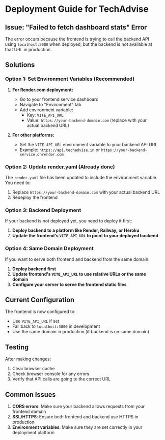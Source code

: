 # Deployment Guide for TechAdvise

## Issue: "Failed to fetch dashboard stats" Error

The error occurs because the frontend is trying to call the backend API using `localhost:5000` when deployed, but the backend is not available at that URL in production.

## Solutions

### Option 1: Set Environment Variables (Recommended)

1. **For Render.com deployment:**

   - Go to your frontend service dashboard
   - Navigate to "Environment" tab
   - Add environment variable:
     - Key: `VITE_API_URL`
     - Value: `https://your-backend-domain.com` (replace with your actual backend URL)

2. **For other platforms:**
   - Set the `VITE_API_URL` environment variable to your backend API URL
   - Example: `https://api.techadvise.in` or `https://your-backend-service.onrender.com`

### Option 2: Update render.yaml (Already done)

The `render.yaml` file has been updated to include the environment variable. You need to:

1. Replace `https://your-backend-domain.com` with your actual backend URL
2. Redeploy the frontend

### Option 3: Backend Deployment

If your backend is not deployed yet, you need to deploy it first:

1. **Deploy backend to a platform like Render, Railway, or Heroku**
2. **Update the frontend's `VITE_API_URL` to point to your deployed backend**

### Option 4: Same Domain Deployment

If you want to serve both frontend and backend from the same domain:

1. **Deploy backend first**
2. **Update frontend's `VITE_API_URL` to use relative URLs or the same domain**
3. **Configure your server to serve the frontend static files**

## Current Configuration

The frontend is now configured to:

- Use `VITE_API_URL` if set
- Fall back to `localhost:5000` in development
- Use the same domain in production (if backend is on same domain)

## Testing

After making changes:

1. Clear browser cache
2. Check browser console for any errors
3. Verify that API calls are going to the correct URL

## Common Issues

1. **CORS errors**: Make sure your backend allows requests from your frontend domain
2. **SSL/HTTPS**: Ensure both frontend and backend use HTTPS in production
3. **Environment variables**: Make sure they are set correctly in your deployment platform
